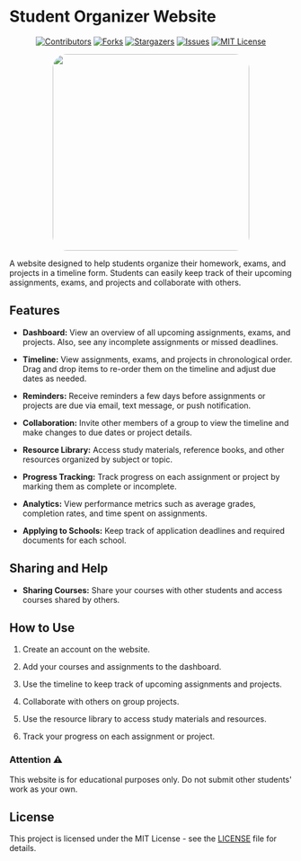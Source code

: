 # Student Organizer Website

<div align="center">

[![Contributors][contributors-shield]][contributors-url]
[![Forks][forks-shield]][forks-url]
[![Stargazers][stars-shield]][stars-url]
[![Issues][issues-shield]][issues-url]
[![MIT License][license-shield]][license-url]

</div>
<p align="center">
    <img src="./docs/logo.png" height="350" style="border-radius: 25px;" />
</p>

A website designed to help students organize their homework, exams, and projects in a timeline form. Students can easily keep track of their upcoming assignments, exams, and projects and collaborate with others.

## Features

- **Dashboard:** View an overview of all upcoming assignments, exams, and projects. Also, see any incomplete assignments or missed deadlines.

- **Timeline:** View assignments, exams, and projects in chronological order. Drag and drop items to re-order them on the timeline and adjust due dates as needed.

- **Reminders:** Receive reminders a few days before assignments or projects are due via email, text message, or push notification.

- **Collaboration:** Invite other members of a group to view the timeline and make changes to due dates or project details.

- **Resource Library:** Access study materials, reference books, and other resources organized by subject or topic.

- **Progress Tracking:** Track progress on each assignment or project by marking them as complete or incomplete.

- **Analytics:** View performance metrics such as average grades, completion rates, and time spent on assignments.

- **Applying to Schools:** Keep track of application deadlines and required documents for each school.
## Sharing and Help

- **Sharing Courses:** Share your courses with other students and access courses shared by others.

## How to Use

1. Create an account on the website.

2. Add your courses and assignments to the dashboard.

3. Use the timeline to keep track of upcoming assignments and projects.

4. Collaborate with others on group projects.

5. Use the resource library to access study materials and resources.

6. Track your progress on each assignment or project.

### Attention ⚠

This website is for educational purposes only. Do not submit other students' work as your own.

## License

This project is licensed under the MIT License - see the [LICENSE](LICENSE) file for details.



[contributors-shield]: https://img.shields.io/github/contributors/ISIL-ESTE/Student-Workflow-Organizer.svg?style=for-the-badge
[contributors-url]: https://github.com/ISIL-ESTE/Student-Workflow-Organizer/graphs/contributors
[forks-shield]: https://img.shields.io/github/forks/ISIL-ESTE/Student-Workflow-Organizer.svg?style=for-the-badge
[forks-url]: https://github.com/ISIL-ESTE/Student-Workflow-Organizer/network/members
[stars-shield]: https://img.shields.io/github/stars/ISIL-ESTE/Student-Workflow-Organizer.svg?style=for-the-badge
[stars-url]: https://github.com/ISIL-ESTE/Student-Workflow-Organizer/stargazers
[issues-shield]: https://img.shields.io/github/issues/ISIL-ESTE/Student-Workflow-Organizer.svg?style=for-the-badge
[issues-url]: https://github.com/ISIL-ESTE/Student-Workflow-Organizer/issues
[license-shield]: https://img.shields.io/github/license/ISIL-ESTE/Student-Workflow-Organizer.svg?style=for-the-badge
[license-url]: https://github.com/ISIL-ESTE/Student-Workflow-Organizer/blob/master/LICENSE.txt
